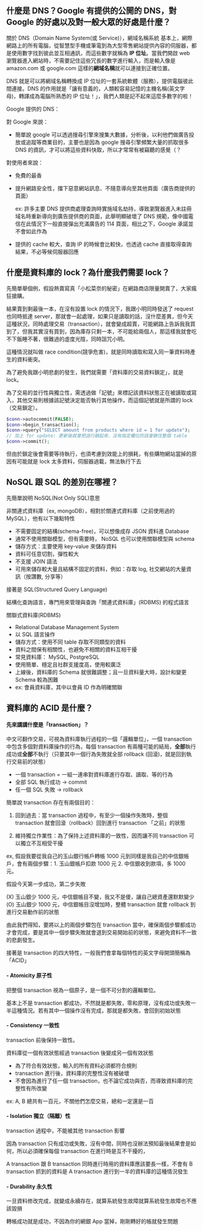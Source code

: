 ## 什麼是 DNS？Google 有提供的公開的 DNS，對 Google 的好處以及對一般大眾的好處是什麼？

關於 DNS（Domain Name System(或 Service)），網域名稱系統
基本上，網際網路上的所有電腦，從智慧型手機或筆電到為大型零售網站提供內容的伺服器，都是使用數字找到彼此並互相通訊，而這些數字就稱為 **IP 位址**。當我們開啟 web 瀏覽器進入網站時，不需要記住這些冗長的數字進行輸入，而是輸入像是 amazon.com 或 google.com 這樣的**網域名稱**就可以連接到正確位置。

DNS 就是可以將網域名稱轉換成 IP 位址的一套系統軟體（服務），提供電腦彼此間連接。DNS 的作用就是「讓有意義的，人類較容易記憶的主機名稱(英文字母)，轉譯成為電腦所熟悉的 IP 位址！」，我們人類是記不起來這麼多數字的啦！

<!-- 你說你要去中正紀念堂，我 DNS 大人就告訴你在台北市中正區中山南路21號 -->

Google 提供的 DNS：

對 Google 來說：

- 簡單說 google 可以透過搜尋引擎來搜集大數據，分析後，以利他們做廣告投放或追蹤等商業目的，主要也是因為 google 搜尋引擎頻繁大量的抓取很多 DNS 的資訊，才可以將這些資料快取，所以才常常有被竊聽的感覺（？

對使用者來說：

- 免費的最香
- 提升網路安全性，擋下惡意網站訊息、不隨意導向至其他頁面（廣告商提供的頁面）

  ex: 許多主要 DNS 提供商處理查詢時實施域名劫持，導致瀏覽器進入未註冊域名時重新導向到廣告提供商的頁面，此舉明顯破壞了 DNS 規範，像中國電信在此情況下一般直接彈出充滿廣告的 114 頁面，相比之下，Google 承諾並不會如此作為

- 提供的 cache 較大，查詢 IP 的時候會比較快，也透過 cache 直接取得查詢結果，不必等候伺服器回應

## 什麼是資料庫的 lock？為什麼我們需要 lock？

先簡單舉個例，假設熱賣寫真「小松菜奈的秘密」在網路商店限量開賣了，大家瘋狂搶購。

結果賣到剩最後一本，在沒有設置 lock 的情況下，我跟小明同時發送了 request 也同時抵達 server，那就會一起處理，如果只是讀取的話，沒什麼差異，但今天這種狀況，同時處理交易（transaction），就會變成超賣，可能網路上告訴我我買到了，但我其實沒有買到，因為庫存只剩一本，不可能給兩個人，那這樣我就會吃不下飯睡不著，很難過的虛度光陰，同時詛咒小明。

這種情況就叫做 race condition(競爭危害)，就是同時讀取和寫入同一筆資料時產生的資料衝突。

為了避免我跟小明悲劇的發生，我們就需要「資料庫的交易資料鎖定」，就是 lock。

為了交易的並行性與獨立性，需透過做「記號」來標記該資料狀態正在被讀取或寫入，其他交易則根據該記號決定能否執行其他操作，而這個記號就是所謂的 lock（交易鎖定）。

```PHP
$conn->autocommit(FALSE);
$conn->begin_transaction();
$conn->query("SELECT amount from products where id = 1 for update");
// 加上 for update: 更新後就會把這行鎖起來，沒有指定欄位的話會鎖住整個 table
$conn->commit();
```

但由於鎖定後會需要等待執行，也須考慮到效能上的損耗，有些購物網站當掉的原因有可能就是 lock 太多資料，伺服器過載，無法執行下去

## NoSQL 跟 SQL 的差別在哪裡？

先簡單說明 NoSQL(Not Only SQL)意思

非關連式資料庫（ex, mongoDB），相對於關連式資料庫（之前使用過的 MySQL），他有以下幾點特性

- 不需要固定的結構(schema-free)，可以想像成存 JSON 資料進 Database
- 通常不使用關聯模型，但有需要時， NoSQL 也可以使用關聯模型與 schema
- 儲存方式：主要使用 key-value 來儲存資料
- 資料可任意切割，彈性較大
- 不支援 JOIN 語法
- 可用來儲存較大量且結構不固定的資料，例如：存取 log, 社交網站的大量資訊（按讚數, 分享等）

接著是 SQL(Structured Query Language)

結構化查詢語言，專門用來管理與查詢「關連式資料庫」(RDBMS) 的程式語言

關聯式資料庫(RDBMS)

- Relational Database Management System
- 以 SQL 語言操作
- 儲存方式：使用不同 table 存取不同類型的資料
- 資料之間保有相關性，也避免不相關的資料互相干擾
- 常見資料庫： MySQL, PostgreSQL
- 使用簡單、穩定且社群支援度高，使用較廣泛
- 上線後，資料庫的 Schema 就很難調整；且一旦資料量大時，設計和變更 Schema 較為困難
- ex: 會員資料庫，其中以會員 ID 作為明確關聯

## 資料庫的 ACID 是什麼？

#### 先來講講什麼是「transaction」？

中文可翻作交易，可視為資料庫執行過程的一個「邏輯單位」，一個 transaction 中包含多個對資料庫操作的行為，每個 transaction 有兩種可能的結局，**全部**執行成功或**全部**不執行（只要其中一個行為失敗就全部 rollback (回滾)，就是回到執行交易前的狀態）

- 一個 transaction = 一組一連串對資料庫進行存取、讀取、等的行為
- 全部 SQL 執行成功 -> commit
- 任一個 SQL 失敗 -> rollback

簡單說 transaction 存在有兩個目的：

1. 回到過去：當 transaction 過程中，有至少一個操作失敗時，整個 transaction 就會回滾（rollback）回到進行 transaction 「之前」的狀態

2. 維持獨立作業性：為了保持上述資料庫的一致性，因而讓不同 transaction 可以獨立不互相受干擾

ex, 假設我要從我自己的玉山銀行帳戶轉帳 1000 元到同樣是我自己的中信銀帳戶，會有兩個步驟：1. 玉山銀帳戶扣款 1000 元 2. 中信銀收到款項，多 1000 元。

假設今天第一步成功，第二步失敗

(X) 玉山銀少 1000 元，中信銀帳目不變，我又不是傻，讓自己總資產還默默變少
(O) 玉山銀少 1000 元，中信銀帳目沒增加時，整體 transaction 就會 rollback 到進行交易動作前的狀態

由此我們得知，要將以上的兩個步驟包在 transaction 當中，確保兩個步驟都成功才會完成，要是其中一個步驟失敗就會退到交易開始前的狀態，來避免資料不一致的悲劇發生。

接著是 transaction 的四大特性，一般我們會拿每個特性的英文字母開頭簡稱為「ACID」

#### - Atomicity 原子性

把整個 transaction 視為一個原子，是一個不可分割的邏輯單位。

基本上不是 transaction 都成功，不然就是都失敗，零和原理，沒有成功或失敗一半這種情況。若有其中一個操作沒有完成，那就是都失敗，會回到初始狀態

#### - Consistency 一致性

transaction 前後保持一致性。

資料庫從一個有效狀態經過 transaction 後變成另一個有效狀態

- 為了符合有效狀態，輸入的所有資料必須都符合規則
- transaction 進行後，資料庫的完整性沒有被破壞
- 不會因為進行了任一個 transaction，也不論它成功與否，而導致資料庫的完整性有所改變

ex: A, B 總共有一百元，不關他們怎麼交易，總和一定還是一百

#### - Isolation 獨立（隔離）性

transaction 過程中，不能被其他 transaction 影響

因為 transaction 只有成功或失敗，沒有中間，同時也沒辦法預知最後結果會是如何，所以必須確保每個 transaction 在進行時是互不干擾的，

A transaction 跟 B transaction 同時進行時用的資料庫應該要長一樣，不會有 B transaction 抓到的資料是 A transaction 進行到一半的資料庫的這種情況發生

#### - Durability 永久性

一旦資料修改完成，就變成永續存在，就算系統發生故障就算系統發生故障也不應該毀損

轉帳成功就是成功，不因為你的網銀 App 當掉，剛剛轉好的帳就發生問題
